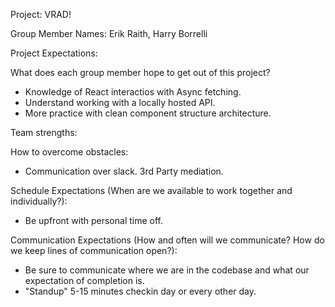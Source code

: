 
Project: VRAD!

Group Member Names: Erik Raith, Harry Borrelli

Project Expectations:

What does each group member hope to get out of this project?
- Knowledge of React interactios with Async fetching. 
- Understand working with a locally hosted API.
- More practice with clean component structure architecture. 

Team strengths:

How to overcome obstacles:
- Communication over slack. 3rd Party mediation.

Schedule Expectations (When are we available to work together and individually?):
- Be upfront with personal time off. 

Communication Expectations (How and often will we communicate? How do we keep lines of communication open?):
- Be sure to communicate where we are in the codebase and what our expectation of completion is.
- "Standup" 5-15 minutes checkin day or every other day.
